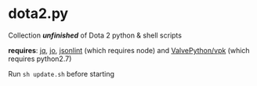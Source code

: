 # dota2.py
Collection **_unfinished_** of Dota 2 python & shell scripts

**requires**: [jq](https://github.com/stedolan/jq), [jo](https://github.com/jpmens/jo), [jsonlint](https://github.com/zaach/jsonlint) (which requires node) and [ValvePython/vpk](https://github.com/ValvePython/vpk) (which requires python2.7)

Run ```sh update.sh``` before starting

